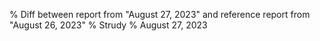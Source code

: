 % Diff between report from "August 27, 2023" and reference report from "August 26, 2023"
% Strudy
% August 27, 2023


